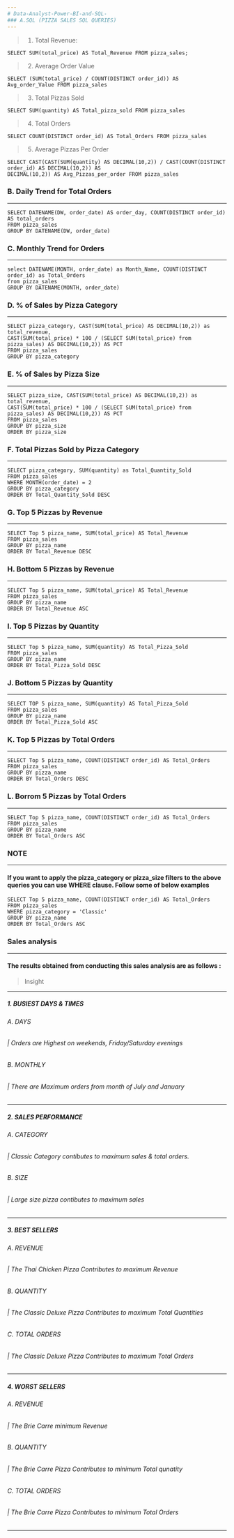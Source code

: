 ```yaml
---
# Data-Analyst-Power-BI-and-SQL-
### A.SQL (PIZZA SALES SQL QUERIES)
---
```

> 1. Total Revenue: 
```
SELECT SUM(total_price) AS Total_Revenue FROM pizza_sales;
```

> 2. Average Order Value
```
SELECT (SUM(total_price) / COUNT(DISTINCT order_id)) AS Avg_order_Value FROM pizza_sales
```

> 3. Total Pizzas Sold
```
SELECT SUM(quantity) AS Total_pizza_sold FROM pizza_sales
```

> 4. Total Orders
```
SELECT COUNT(DISTINCT order_id) AS Total_Orders FROM pizza_sales
```

> 5. Average Pizzas Per Order
```
SELECT CAST(CAST(SUM(quantity) AS DECIMAL(10,2)) / CAST(COUNT(DISTINCT order_id) AS DECIMAL(10,2)) AS
DECIMAL(10,2)) AS Avg_Pizzas_per_order FROM pizza_sales
```


### B. Daily Trend for Total Orders
---
```
SELECT DATENAME(DW, order_date) AS order_day, COUNT(DISTINCT order_id) AS total_orders 
FROM pizza_sales
GROUP BY DATENAME(DW, order_date)
```

### C. Monthly Trend for Orders
---
```
select DATENAME(MONTH, order_date) as Month_Name, COUNT(DISTINCT order_id) as Total_Orders
from pizza_sales
GROUP BY DATENAME(MONTH, order_date)
```

### D. % of Sales by Pizza Category
---
```
SELECT pizza_category, CAST(SUM(total_price) AS DECIMAL(10,2)) as total_revenue,
CAST(SUM(total_price) * 100 / (SELECT SUM(total_price) from pizza_sales) AS DECIMAL(10,2)) AS PCT
FROM pizza_sales
GROUP BY pizza_category
```

### E. % of Sales by Pizza Size
---
```
SELECT pizza_size, CAST(SUM(total_price) AS DECIMAL(10,2)) as total_revenue,
CAST(SUM(total_price) * 100 / (SELECT SUM(total_price) from pizza_sales) AS DECIMAL(10,2)) AS PCT
FROM pizza_sales
GROUP BY pizza_size
ORDER BY pizza_size
```

### F. Total Pizzas Sold by Pizza Category
---
```
SELECT pizza_category, SUM(quantity) as Total_Quantity_Sold
FROM pizza_sales
WHERE MONTH(order_date) = 2
GROUP BY pizza_category
ORDER BY Total_Quantity_Sold DESC
```

### G. Top 5 Pizzas by Revenue
---
```
SELECT Top 5 pizza_name, SUM(total_price) AS Total_Revenue
FROM pizza_sales
GROUP BY pizza_name
ORDER BY Total_Revenue DESC
```

### H. Bottom 5 Pizzas by Revenue
---
```
SELECT Top 5 pizza_name, SUM(total_price) AS Total_Revenue
FROM pizza_sales
GROUP BY pizza_name
ORDER BY Total_Revenue ASC
```

### I. Top 5 Pizzas by Quantity
---
```
SELECT Top 5 pizza_name, SUM(quantity) AS Total_Pizza_Sold
FROM pizza_sales
GROUP BY pizza_name
ORDER BY Total_Pizza_Sold DESC
```

### J. Bottom 5 Pizzas by Quantity
---
```
SELECT TOP 5 pizza_name, SUM(quantity) AS Total_Pizza_Sold
FROM pizza_sales
GROUP BY pizza_name
ORDER BY Total_Pizza_Sold ASC
```

### K. Top 5 Pizzas by Total Orders
---
```
SELECT Top 5 pizza_name, COUNT(DISTINCT order_id) AS Total_Orders
FROM pizza_sales
GROUP BY pizza_name
ORDER BY Total_Orders DESC
```

### L. Borrom 5 Pizzas by Total Orders 
---
```
SELECT Top 5 pizza_name, COUNT(DISTINCT order_id) AS Total_Orders
FROM pizza_sales
GROUP BY pizza_name
ORDER BY Total_Orders ASC
```

### NOTE
---
#### If you want to apply the pizza_category or pizza_size filters to the above queries you can use WHERE clause. Follow some of below examples
```
SELECT Top 5 pizza_name, COUNT(DISTINCT order_id) AS Total_Orders
FROM pizza_sales
WHERE pizza_category = 'Classic'
GROUP BY pizza_name
ORDER BY Total_Orders ASC
```

### Sales analysis
---
#### The results obtained from conducting this sales analysis are as follows :
> Insight
---
##### 1. BUSIEST DAYS & TIMES
###### A. DAYS
###### | Orders are Highest on weekends, Friday/Saturday evenings
###### B. MONTHLY
###### | There are Maximum orders from month of July and January
---
##### 2. SALES PERFORMANCE
###### A. CATEGORY
###### | Classic Category contibutes to maximum sales & total orders.
###### B. SIZE
###### | Large size pizza contibutes to maximum sales
---
##### 3. BEST SELLERS
###### A. REVENUE
###### | The Thai Chicken Pizza Contributes to maximum Revenue
###### B. QUANTITY
###### | The Classic Deluxe Pizza Contributes to maximum Total Quantities
###### C. TOTAL ORDERS
###### | The Classic Deluxe Pizza Contributes to maximum Total Orders
---
##### 4. WORST SELLERS
###### A. REVENUE
###### | The Brie Carre minimum Revenue
###### B. QUANTITY
###### | The Brie Carre Pizza Contributes to minimum Total qunatity
###### C. TOTAL ORDERS
###### | The Brie Carre Pizza Contributes to minimum Total Orders
---
